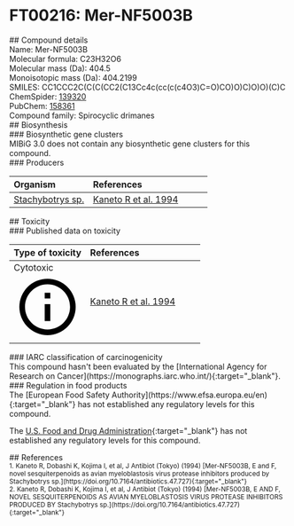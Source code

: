 
# FT00216: Mer-NF5003B
<div class="molecule_image" style="float:left">
<img data-smiles= CC1CCC2C(C)(C)C(O)C(O)CC2(C)C12CC1=C(O)C=C(CO)C(C=O)=C1O2 data-smiles-options="{ 'width': 350, 'height': 350 }" />
</div>
## Compound details
<div style="overflow:hidden">
Name: Mer-NF5003B<br>
Molecular formula: C23H32O6<br>
Molecular mass (Da): 404.5<br>
Monoisotopic mass (Da): 404.2199<br>
<div class="break_all">
SMILES: CC1CCC2C(C(C(CC2(C13Cc4c(cc(c(c4O3)C=O)CO)O)C)O)O)(C)C<br>
</div>
        ChemSpider: <a href=https://www.chemspider.com/Chemical-Structure.139320.html target="_blank">139320</a><br>
        PubChem: <a href=https://pubchem.ncbi.nlm.nih.gov/compound/158361 target="_blank">158361</a><br>
    Compound family: Spirocyclic drimanes<br>
</div>

<div markdown="block" class="section">
## Biosynthesis
<div markdown="block" class="subsection">
### Biosynthetic gene clusters
<div markdown="block" class="indented_block">
MIBiG 3.0 does not contain any biosynthetic gene clusters for this compound.
</div>
</div>

<div markdown="block" class="subsection">
### Producers
<table>
<thead>
<tr>
<th style="text-align: left;" role="columnheader" width="40%" data-sort-default>Organism</th>
<th style="text-align: left;" role="columnheader" width="60%">References</th>
</tr>
</thead>
        <tr>
        <td style="text-align: left;"><a href="https://www.ncbi.nlm.nih.gov/Taxonomy/Browser/wwwtax.cgi?mode=Info&id=1718872" target="_blank">Stachybotrys sp.</a></td>
        <td style="text-align: left;"><a href="#REF00162">Kaneto R et al. 1994</a></td>
        </tr>
</table>
</div>
</div>

<div markdown="block" class="section">
## Toxicity
<div markdown="block" class="subsection">
### Published data on toxicity
<table>
<thead>
<tr>
<th style="text-align: left;" role="columnheader" width="40%" data-sort-default>Type of toxicity</th>
<th style="text-align: left;" role="columnheader" width="60%">References</th>
</tr>
</thead>
<tbody>
<tr>
<td style="text-align: left;">Cytotoxic <span class="twemoji" title="Toxic to cells"><svg xmlns="http://www.w3.org/2000/svg" viewBox="0 0 24 24"><path d="M11 9h2V7h-2m1 13c-4.41 0-8-3.59-8-8s3.59-8 8-8 8 3.59 8 8-3.59 8-8 8m0-18A10 10 0 0 0 2 12a10 10 0 0 0 10 10 10 10 0 0 0 10-10A10 10 0 0 0 12 2m-1 15h2v-6h-2v6Z"></path></svg></span></td>
<td style="text-align: left;"><a href="#REF00163">Kaneto R et al. 1994</a></td>
</tr>
</tbody>
</table>
</div>

<div markdown="block" class="subsection">
### IARC classification of carcinogenicity
<div markdown="block" class="indented_block">
This compound hasn't been evaluated by the [International Agency for Research on Cancer](https://monographs.iarc.who.int/){:target="_blank"}.<br>
</div>
</div>

<div markdown="block" class="subsection">
### Regulation in food products
<div markdown="block" class="indented_block">
The [European Food Safety Authority](https://www.efsa.europa.eu/en){:target="_blank"} has not established any regulatory levels for this compound. <br>

The [U.S. Food and Drug Administration](https://www.fda.gov/){:target="_blank"} has not established any regulatory levels for this compound. <br>

</div>
</div>

</div>

<div markdown="block" class="section">
## References
<div markdown="block" style="font-size: smaller;">
<span id=REF00162>
1. Kaneto R, Dobashi K, Kojima I, et al, J Antibiot (Tokyo) (1994) [Mer-NF5003B, E and F, novel sesquiterpenoids as avian myeloblastosis virus protease inhibitors produced by Stachybotrys sp.](https://doi.org/10.7164/antibiotics.47.727){:target="_blank"}<br>
</span>

<span id=REF00163>
2. Kaneto R, Dobashi K, Kojima I, et al, J Antibiot (Tokyo) (1994) [Mer-NF5003B, E AND F, NOVEL SESQUITERPENOIDS AS AVIAN MYELOBLASTOSIS VIRUS PROTEASE INHIBITORS PRODUCED BY Stachybotrys sp.](https://doi.org/10.7164/antibiotics.47.727){:target="_blank"}<br>
</span>

</div>
</div>

<script type="text/javascript" src="https://unpkg.com/smiles-drawer@2.0.1/dist/smiles-drawer.min.js"></script>
<script>
    SmiDrawer.apply();
</script>